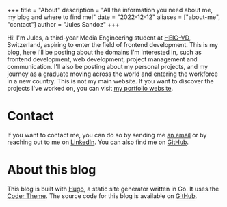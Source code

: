 +++
title = "About"
description = "All the information you need about me, my blog and where to find me!"
date = "2022-12-12"
aliases = ["about-me", "contact"]
author = "Jules Sandoz"
+++

Hi! I'm Jules, a third-year Media Engineering student at [HEIG-VD](https://heig-vd.ch/en), Switzerland, aspiring to enter the field of frontend development. This is my blog, here I'll be posting about the domains I'm interested in, such as frontend development, web development, project management and communication. I'll also be posting about my personal projects, and my journey as a graduate moving across the world and entering the workforce in a new country.
This is not my main website. If you want to discover the projects I've worked on, you can visit [my portfolio website](https://jules-sandoz.com).

# Contact
If you want to contact me, you can do so by sending me [an email](mailto:contact@jules-sandoz.com) or by reaching out to me on [LinkedIn](https://www.linkedin.com/in/jules-sandoz/). You can also find me on [GitHub](https://github.com/julessandoz).

# About this blog
This blog is built with [Hugo](https://gohugo.io/), a static site generator written in Go. It uses the [Coder Theme](https://themes.gohugo.io/themes/hugo-coder/). The source code for this blog is available on [GitHub](https://github.com/julessandoz/labveilletech).